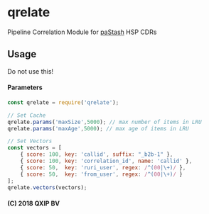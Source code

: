 # qrelate
Pipeline Correlation Module for [paStash](https://github.com/sipcapture/pastash) HSP CDRs

## Usage
Do not use this!

#### Parameters
```javascript
const qrelate = require('qrelate');

// Set Cache
qrelate.params('maxSize',5000); // max number of items in LRU
qrelate.params('maxAge',5000); // max age of items in LRU

// Set Vectors
const vectors = [
	{ score: 100, key: 'callid', suffix: "_b2b-1" },
	{ score: 100, key: 'correlation_id', name: 'callid' },
	{ score: 50,  key: 'ruri_user', regex: /^(00|\+)/ },
	{ score: 50,  key: 'from_user', regex: /^(00|\+)/ }
];
qrelate.vectors(vectors);
```

#### (C) 2018 QXIP BV
